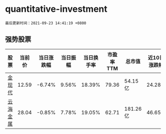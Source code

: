 # quantitative-investment

`最后更新时间：2021-09-23 14:41:19 +0800`

## 强势股票

|股票|当前价|当日涨跌幅|当日振幅|当日换手率|市盈率TTM|总市值|近10日涨跌幅|
|----|----|----|----|----|----|----|----|
|[金现代](https://xueqiu.com/S/SZ300830)|12.59|-6.74%|9.56%|18.39%|79.36|54.15亿|24.28%|
|[云海金属](https://xueqiu.com/S/SZ002182)|28.04|-0.85%|7.78%|19.05%|62.71|181.26亿|46.65%|
